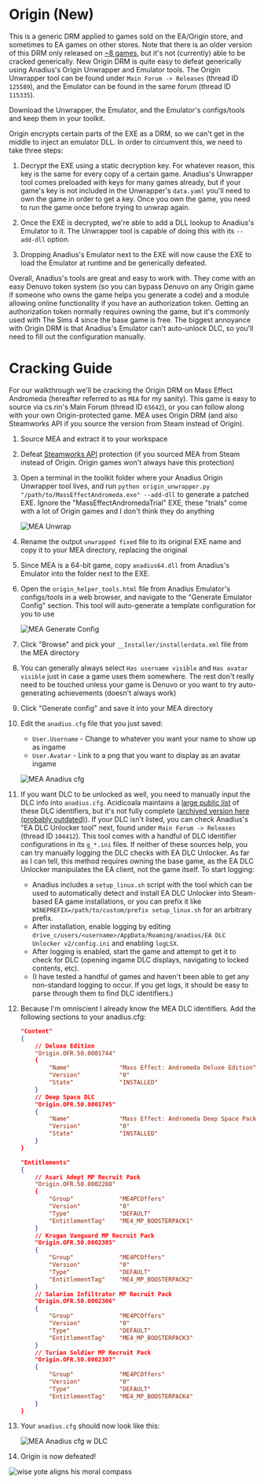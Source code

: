 # **Origin (New)**

This is a generic DRM applied to games sold on the EA/Origin store, and sometimes to EA games on other stores. Note that there is an older version of this DRM only released on [~8 games](../OldOrigin/list_of_oldorigin_games.md), but it's not (currently) able to be cracked generically. New Origin DRM is quite easy to defeat generically using Anadius's Origin Unwrapper and Emulator tools. The Origin Unwrapper tool can be found under `Main Forum -> Releases` (thread ID `125589`), and the Emulator can be found in the same forum (thread ID `115335`).

Download the Unwrapper, the Emulator, and the Emulator's configs/tools and keep them in your toolkit.

Origin encrypts certain parts of the EXE as a DRM, so we can't get in the middle to inject an emulator DLL. In order to circumvent this, we need to take three steps:

1. Decrypt the EXE using a static decryption key. For whatever reason, this key is the same for every copy of a certain game. Anadius's Unwrapper tool comes preloaded with keys for many games already, but if your game's key is not included in the Unwrapper's `data.yaml` you'll need to own the game in order to get a key. Once you own the game, you need to run the game once before trying to unwrap again.

2. Once the EXE is decrypted, we're able to add a DLL lookup to Anadius's Emulator to it. The Unwrapper tool is capable of doing this with its `--add-dll` option.

3. Dropping Anadius's Emulator next to the EXE will now cause the EXE to load the Emulator at runtime and be generically defeated.

Overall, Anadius's tools are great and easy to work with. They come with an easy Denuvo token system (so you can bypass Denuvo on any Origin game if someone who owns the game helps you generate a code) and a module allowing online functionality if you have an authorization token. Getting an authorization token normally requires owning the game, but it's commonly used with The Sims 4 since the base game is free. The biggest annoyance with Origin DRM is that Anadius's Emulator can't auto-unlock DLC, so you'll need to fill out the configuration manually.

# Cracking Guide

For our walkthrough we'll be cracking the Origin DRM on Mass Effect Andromeda (hereafter referred to as `MEA` for my sanity). This game is easy to source via cs.rin's Main Forum (thread ID `65642`), or you can follow along with your own Origin-protected game. MEA uses Origin DRM (and also Steamworks API if you source the version from Steam instead of Origin).

1. Source MEA and extract it to your workspace

2. Defeat [Steamworks API](../Steamworks-API/defeating_steamworks.md) protection (if you sourced MEA from Steam instead of Origin. Origin games won't always have this protection)

3. Open a terminal in the toolkit folder where your Anadius Origin Unwrapper tool lives, and run `python origin_unwrapper.py "/path/to/MassEffectAndromeda.exe" --add-dll` to generate a patched EXE. Ignore the "MassEffectAndromedaTrial" EXE, these "trials" come with a lot of Origin games and I don't think they do anything

    ![MEA Unwrap](images/MEA-Unwrap.png "Unwrapping Mass Effect Andromeda")

4. Rename the output `unwrapped fixed` file to its original EXE name and copy it to your MEA directory, replacing the original

5. Since MEA is a 64-bit game, copy `anadius64.dll` from Anadius's Emulator into the folder next to the EXE.

6. Open the `origin_helper_tools.html` file from Anadius Emulator's configs/tools  in a web browser, and navigate to the "Generate Emulator Config" section. This tool will auto-generate a template configuration for you to use

    ![MEA Generate Config](images/MEA-GenerateConfig.png "Generating an Anadius config")

7. Click "Browse" and pick your `__Installer/installerdata.xml` file from the MEA directory

8. You can generally always select `Has username visible` and `Has avatar visible` just in case a game uses them somewhere. The rest don't really need to be touched unless your game is Denuvo or you want to try auto-generating achievements (doesn't always work)

9. Click "Generate config" and save it into your MEA directory

10. Edit the `anadius.cfg` file that you just saved:
    - `User.Username` - Change to whatever you want your name to show up as ingame
    - `User.Avatar` - Link to a png that you want to display as an avatar ingame

    ![MEA Anadius cfg](images/MEA-anadiuscfg1.png "Resultant anadius.cfg")

11. If you want DLC to be unlocked as well, you need to manually input the DLC info into `anadius.cfg`. Acidicoala maintains a [large public list](https://github.com/acidicoala/public-entitlements/blob/main/origin/v1/entitlements.json) of these DLC identifiers, but it's not fully complete ([archived version here (probably outdated)](https://archive.ph/PiS1o)). If your DLC isn't listed, you can check Anadius's "EA DLC Unlocker tool" next, found under `Main Forum -> Releases` (thread ID `104412`). This tool comes with a handful of DLC identifier configurations in its `g_*.ini` files. If neither of these sources help, you can try manually logging the DLC checks with EA DLC Unlocker. As far as I can tell, this method requires owning the base game, as the EA DLC Unlocker manipulates the EA client, not the game itself. To start logging:
	- Anadius includes a `setup_linux.sh` script with the tool which can be used to automatically detect and install EA DLC Unlocker into Steam-based EA game installations, or you can prefix it like `WINEPREFIX=/path/to/custom/prefix setup_linux.sh` for an arbitrary prefix.
	- After installation, enable logging by editing `drive_c/users/<username>/AppData/Roaming/anadius/EA DLC Unlocker v2/config.ini` and enabling `logLSX`.
	- After logging is enabled, start the game and attempt to get it to check for DLC (opening ingame DLC displays, navigating to locked contents, etc).
	- (I have tested a handful of games and haven't been able to get any non-standard logging to occur. If you get logs, it should be easy to parse through them to find DLC identifiers.)

12. Because I'm omniscient I already know the MEA DLC identifiers. Add the following sections to your anadius.cfg:

    ```json
	"Content"
	{
		// Deluxe Edition
		"Origin.OFR.50.0001744"
		{
			"Name"				"Mass Effect: Andromeda Deluxe Edition"
			"Version"			"0"
			"State"				"INSTALLED"
		}
		// Deep Space DLC
		"Origin.OFR.50.0001745"
		{
			"Name"				"Mass Effect: Andromeda Deep Space Pack"
			"Version"			"0"
			"State"				"INSTALLED"
		}
	}

	"Entitlements"
	{
		// Asari Adept MP Recruit Pack
		"Origin.OFR.50.0002288"
		{
			"Group"				"ME4PCOffers"
			"Version"			"0"
			"Type"				"DEFAULT"
			"EntitlementTag"	"ME4_MP_BOOSTERPACK1"
		}
		// Krogan Vanguard MP Recruit Pack
		"Origin.OFR.50.0002305"
		{
			"Group"				"ME4PCOffers"
			"Version"			"0"
			"Type"				"DEFAULT"
			"EntitlementTag"	"ME4_MP_BOOSTERPACK2"
		}
		// Salarian Infiltrator MP Recruit Pack
		"Origin.OFR.50.0002306"
		{
			"Group"				"ME4PCOffers"
			"Version"			"0"
			"Type"				"DEFAULT"
			"EntitlementTag"	"ME4_MP_BOOSTERPACK3"
		}
		// Turian Soldier MP Recruit Pack
		"Origin.OFR.50.0002307"
		{
			"Group"				"ME4PCOffers"
			"Version"			"0"
			"Type"				"DEFAULT"
			"EntitlementTag"	"ME4_MP_BOOSTERPACK4"
		}
	}
    ```

13. Your `anadius.cfg` should now look like this:

    ![MEA Anadius cfg w DLC](images/MEA-anadiuscfg2.png "Final anadius.cfg")

14. Origin is now defeated!

![wise yote aligns his moral compass](images/morallycorrect.png "wise yote aligns his moral compass")
